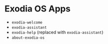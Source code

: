 # Exodia OS Apps 

- `exodia-welcome`
- `exodia-assistant`
- `exodia-help` (replaced with `exodia-assistant`)
- `about-exodia-os`
